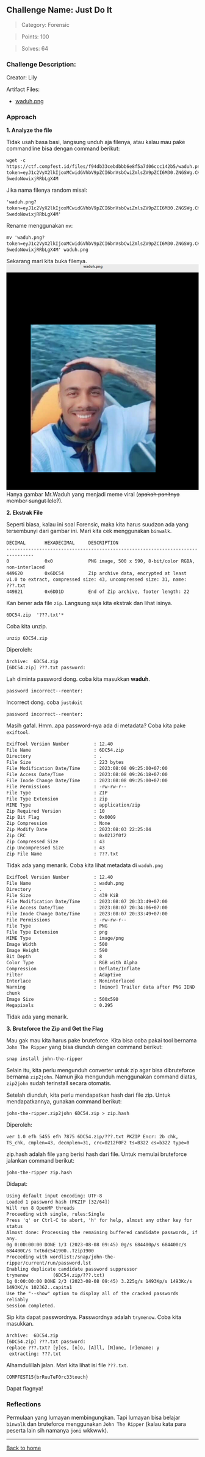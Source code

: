 ## Challenge Name: Just Do It
>Category: Forensic

>Points: 100

>Solves: 64

### Challenge Description: 

Creator: Lily

Artifact Files:
* [waduh.png](https://ctf.compfest.id/files/f94db33cebdbbb6e8f5a7d06ccc142b5/waduh.png?token=eyJ1c2VyX2lkIjoxMCwidGVhbV9pZCI6bnVsbCwiZmlsZV9pZCI6M30.ZNGSWg.CKRkBI7-5wedoNowixjRRbLgX4M)

### Approach

**1. Analyze the file**

Tidak usah basa basi, langsung unduh aja filenya, atau kalau mau pake commandline bisa dengan command berikut:
```
wget -c https://ctf.compfest.id/files/f94db33cebdbbb6e8f5a7d06ccc142b5/waduh.png?token=eyJ1c2VyX2lkIjoxMCwidGVhbV9pZCI6bnVsbCwiZmlsZV9pZCI6M30.ZNGSWg.CKRkBI7-5wedoNowixjRRbLgX4M
```
Jika nama filenya random misal:
```
'waduh.png?token=eyJ1c2VyX2lkIjoxMCwidGVhbV9pZCI6bnVsbCwiZmlsZV9pZCI6M30.ZNGSWg.CKRkBI7-5wedoNowixjRRbLgX4M'
```
Rename menggunakan ```mv```:
```
mv 'waduh.png?token=eyJ1c2VyX2lkIjoxMCwidGVhbV9pZCI6bnVsbCwiZmlsZV9pZCI6M30.ZNGSWg.CKRkBI7-5wedoNowixjRRbLgX4M' waduh.png
```
Sekarang mari kita buka filenya.
![Mr.Waduh](Just%20Do%20It-1.png)
Hanya gambar Mr.Waduh yang menjadi meme viral (~~apakah panitnya member sungut lele?~~). 

**2. Ekstrak File**

Seperti biasa, kalau ini soal Forensic, maka kita harus suudzon ada yang tersembunyi dari gambar ini. Mari kita cek menggunakan ```binwalk```.
```
DECIMAL       HEXADECIMAL     DESCRIPTION
--------------------------------------------------------------------------------
0             0x0             PNG image, 500 x 590, 8-bit/color RGBA, non-interlaced
449620        0x6DC54         Zip archive data, encrypted at least v1.0 to extract, compressed size: 43, uncompressed size: 31, name: ???.txt
449821        0x6DD1D         End of Zip archive, footer length: 22
```
Kan bener ada file ```zip```. Langsung saja kita ekstrak dan lihat isinya.
```
6DC54.zip  '???.txt'*
```
Coba kita unzip.
```
unzip 6DC54.zip
```
Diperoleh:
```
Archive:  6DC54.zip
[6DC54.zip] ???.txt password: 
```
Lah diminta password dong. coba kita masukkan **waduh**.
```
password incorrect--reenter: 
```
Incorrect dong. coba ```justdoit```
```
password incorrect--reenter: 
```
Masih gafal. Hmm..apa password-nya ada di metadata? Coba kita pake ```exiftool```.
```
ExifTool Version Number         : 12.40
File Name                       : 6DC54.zip
Directory                       : .
File Size                       : 223 bytes
File Modification Date/Time     : 2023:08:08 09:25:00+07:00
File Access Date/Time           : 2023:08:08 09:26:18+07:00
File Inode Change Date/Time     : 2023:08:08 09:25:00+07:00
File Permissions                : -rw-rw-r--
File Type                       : ZIP
File Type Extension             : zip
MIME Type                       : application/zip
Zip Required Version            : 10
Zip Bit Flag                    : 0x0009
Zip Compression                 : None
Zip Modify Date                 : 2023:08:03 22:25:04
Zip CRC                         : 0x0212f0f2
Zip Compressed Size             : 43
Zip Uncompressed Size           : 43
Zip File Name                   : ???.txt
```
Tidak ada yang menarik. Coba kita lihat metadata di ```waduh.png```
```
ExifTool Version Number         : 12.40
File Name                       : waduh.png
Directory                       : .
File Size                       : 439 KiB
File Modification Date/Time     : 2023:08:07 20:33:49+07:00
File Access Date/Time           : 2023:08:07 20:34:06+07:00
File Inode Change Date/Time     : 2023:08:07 20:33:49+07:00
File Permissions                : -rw-rw-r--
File Type                       : PNG
File Type Extension             : png
MIME Type                       : image/png
Image Width                     : 500
Image Height                    : 590
Bit Depth                       : 8
Color Type                      : RGB with Alpha
Compression                     : Deflate/Inflate
Filter                          : Adaptive
Interlace                       : Noninterlaced
Warning                         : [minor] Trailer data after PNG IEND chunk
Image Size                      : 500x590
Megapixels                      : 0.295
```
Tidak ada yang menarik.

**3. Bruteforce the Zip and Get the Flag**

Mau gak mau kita harus pake bruteforce. Kita bisa coba pakai tool bernama ```John The Ripper``` yang bisa diunduh dengan command berikut:
```
snap install john-the-ripper
```
Selain itu, kita perlu mengunduh converter untuk zip agar bisa dibruteforce bernama ```zip2john```. Namun jika mengunduh menggunakan command diatas, ```zip2john``` sudah terinstall secara otomatis.

Setelah diunduh, kita perlu mendapatkan hash dari file zip. Untuk mendapatkannya, gunakan command berikut:
```
john-the-ripper.zip2john 6DC54.zip > zip.hash
```
Diperoleh:
```
ver 1.0 efh 5455 efh 7875 6DC54.zip/???.txt PKZIP Encr: 2b chk, TS_chk, cmplen=43, decmplen=31, crc=0212F0F2 ts=B322 cs=b322 type=0
```
zip.hash adalah file yang berisi hash dari file. Untuk memulai bruteforce jalankan command berikut:
```
john-the-ripper zip.hash
```
Didapat:
```
Using default input encoding: UTF-8
Loaded 1 password hash (PKZIP [32/64])
Will run 8 OpenMP threads
Proceeding with single, rules:Single
Press 'q' or Ctrl-C to abort, 'h' for help, almost any other key for status
Almost done: Processing the remaining buffered candidate passwords, if any.
0g 0:00:00:00 DONE 1/3 (2023-08-08 09:45) 0g/s 684400p/s 684400c/s 684400C/s Txt6dc541900..Tzip1900
Proceeding with wordlist:/snap/john-the-ripper/current/run/password.lst
Enabling duplicate candidate password suppressor
trymenow         (6DC54.zip/???.txt)     
1g 0:00:00:00 DONE 2/3 (2023-08-08 09:45) 3.225g/s 1493Kp/s 1493Kc/s 1493KC/s 102362..capita1
Use the "--show" option to display all of the cracked passwords reliably
Session completed. 
```
Sip kita dapat passwordnya. Passwordnya adalah ```trymenow```. Coba kita masukkan.
```
Archive:  6DC54.zip
[6DC54.zip] ???.txt password: 
replace ???.txt? [y]es, [n]o, [A]ll, [N]one, [r]ename: y
 extracting: ???.txt 
```
Alhamdulillah jalan. Mari kita lihat isi file ```???.txt```.
```
COMPFEST15{brRuuTeF0rc33touch}
```
Dapat flagnya!

### Reflections

Permulaan yang lumayan membingungkan. Tapi lumayan bisa belajar ```binwalk``` dan bruteforce menggunakan ```John The Ripper``` (kalau kata para peserta lain sih namanya ```joni``` wkkwwk).

---
[Back to home](../Readme.md)
